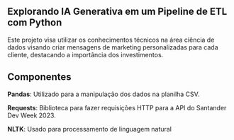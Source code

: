 
## Explorando IA Generativa em um Pipeline de ETL com Python

Este projeto visa utilizar os conhecimentos técnicos na área ciência de dados visando criar mensagens de marketing personalizadas para cada cliente, destacando a importância dos investimentos.

## Componentes
**Pandas**: Utilizado para a manipulação dos dados na planilha CSV.

**Requests**: Biblioteca para fazer requisições HTTP para a API do Santander Dev Week 2023.

**NLTK**: Usado para processamento de linguagem natural
